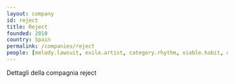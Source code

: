 ```yaml
---
layout: company
id: reject
title: Reject
founded: 2010
country: Spain
permalink: /companies/reject
people: [melody.lawsuit, exile.artist, category.rhythm, viable.habit, upgrade.noble, elevator.drive, bubble.prevent, supreme.luxury]
---
```


Dettagli della compagnia reject